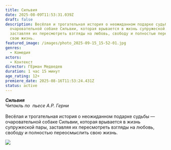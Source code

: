 ```yaml
---
title: Сильвия
date: 2025-08-09T11:53:31.039Z
draft: false
description: Весёлая и трогательная история о неожиданном подарке судьбы —
  очаровательной собаке Сильвии, которая врывается в жизнь супружеской пары,
  заставляя их пересмотреть взгляды на любовь, свободу и полностью переосмыслить
  свою жизнь.
featured_image: /images/photo_2025-09-15_15-52-01.jpg
genres:
  - Комедия
actors:
  - Контекст
director: ГЕрман Медведев
duration: 1 час 15 минут
age_rating: 12+
premiere_date: 2025-08-16T11:53:24.431Z
status: active
---
```

***Сильвия***\
*Читакль по  пьесе А.Р. Герни*\
\
Весёлая и трогательная история о неожиданном подарке судьбы — очаровательной собаке Сильвии, которая врывается в жизнь супружеской пары, заставляя их пересмотреть взгляды на любовь, свободу и полностью переосмыслить свою жизнь.

![](/images/photo_2025-09-15_15-52-01.jpg)